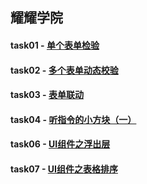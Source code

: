 ## 耀耀学院
#### task01 - [单个表单检验](https://wpc1403s2.github.io/Baidu_IFE_2017/01)<br>
#### task02 - [多个表单动态校验](https://wpc1403s2.github.io/Baidu_IFE_2017/02/)<br>
#### task03 - [表单联动](https://wpc1403s2.github.io/Baidu_IFE_2017/03/)<br>
#### task04 - [听指令的小方块（一）](https://wpc1403s2.github.io/Baidu_IFE_2017/04/)<br>
#### task06 - [UI组件之浮出层](https://wpc1403s2.github.io/Baidu_IFE_2017/06/)<br>
#### task07 - [UI组件之表格排序](https://wpc1403s2.github.io/Baidu_IFE_2017/07/)<br>

